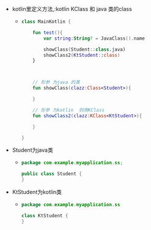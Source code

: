 - kotlin里定义方法,:kotlin  KClass  和 java 类的class
	- ```kotlin 
	  class MainKotlin {
	  
	      fun test(){
	          var string:String? = JavaClass().name
	  
	          showClass(Student::class.java)
	          showClass2(KtStudent::class)
	      }
	  
	  
	  
	      // 形参 为java 的类
	      fun showClass(clazz:Class<Student>){
	  
	      }
	  
	      // 形參 为kotlin  则用KClass
	      fun showClass2(clazz:KClass<KtStudent>){
	  
	      }
	  
	  }
	  ```
- Student为java类
	- ```java
	  package com.example.myapplication.ss;
	  
	  public class Student {
	  }
	  
	  ```
- KtStudent为kotlin类
	- ```java
	  package com.example.myapplication.ss
	  
	  class KtStudent {
	  }
	  ```